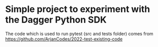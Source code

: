 # Simple project to experiment with the Dagger Python SDK

The code which is used to run pytest (src and tests folder) comes from https://github.com/ArjanCodes/2022-test-existing-code
